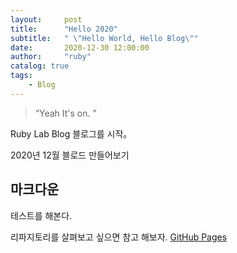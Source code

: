 ```yaml
---
layout:     post
title:      "Hello 2020"
subtitle:   " \"Hello World, Hello Blog\""
date:       2020-12-30 12:00:00
author:     "ruby"
catalog: true
tags:
    - Blog
---
```


> “Yeah It's on. ”


Ruby Lab Blog 블로그를 시작。

2020년 12월 블로드 만들어보기

## 마크다운

테스트를 해본다.  

리파지토리를 살펴보고 싶으면 참고 해보자. [GitHub Pages](https://github.com/uunnaa/ruby-lab.github.io)




